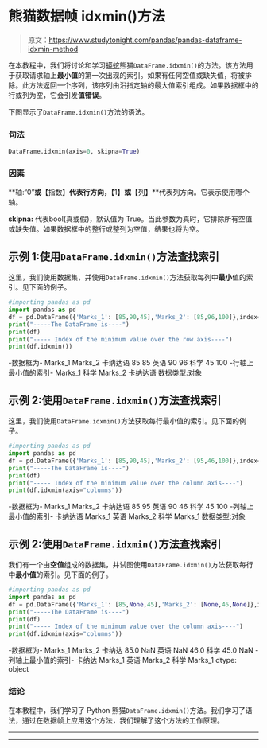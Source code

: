 # 熊猫数据帧 idxmin()方法

> 原文：<https://www.studytonight.com/pandas/pandas-dataframe-idxmin-method>

在本教程中，我们将讨论和学习[蟒蛇](https://www.studytonight.com/python/getting-started-with-python)熊猫`DataFrame.idxmin()`的方法。该方法用于获取请求轴上**最小值**的第一次出现的索引。如果有任何空值或缺失值，将被排除。此方法返回一个序列，该序列由沿指定轴的最大值索引组成。如果数据框中的行或列为空，它会引发**值错误**。

下图显示了`DataFrame.idxmin()`方法的语法。

### 句法

```py
DataFrame.idxmin(axis=0, skipna=True)
```

### 因素

**轴:“0”**或**【指数】**代表行方向，**【1】**或**【列】**代表列方向。它表示使用哪个轴。

**skipna:** 代表bool(真或假)，默认值为 True。当此参数为真时，它排除所有空值或缺失值。如果数据框中的整行或整列为空值，结果也将为空。

## 示例 1:使用`DataFrame.idxmin()`方法查找索引

这里，我们使用数据集，并使用`DataFrame.idxmin()`方法获取每列中**最小**值的索引。见下面的例子。

```py
#importing pandas as pd
import pandas as pd
df = pd.DataFrame({'Marks_1': [85,90,45],'Marks_2': [85,96,100]},index=['Kannada', 'English', 'Science'])
print("-----The DataFrame is----")
print(df)
print("----- Index of the minimum value over the row axis----")
print(df.idxmin())
```

-数据框为-
Marks_1 Marks_2
卡纳达语 85 85
英语 90 96
科学 45 100
-行轴上最小值的索引-
Marks_1 科学
Marks_2 卡纳达语
数据类型:对象

## 示例 2:使用`DataFrame.idxmin()`方法查找索引

这里，我们使用`DataFrame.idxmin()`方法获取每行最小值的索引。见下面的例子。

```py
#importing pandas as pd
import pandas as pd
df = pd.DataFrame({'Marks_1': [85,90,45],'Marks_2': [95,46,100]},index=['Kannada', 'English', 'Science'])
print("-----The DataFrame is----")
print(df)
print("----- Index of the minimum value over the column axis----")
print(df.idxmin(axis="columns"))
```

-数据框为-
Marks_1 Marks_2
卡纳达语 85 95
英语 90 46
科学 45 100
-列轴上最小值的索引-
卡纳达语 Marks_1
英语 Marks_2
科学 Marks_1
数据类型:对象

## 示例 2:使用`DataFrame.idxmin()`方法查找索引

我们有一个由**空值**组成的数据集，并试图使用`DataFrame.idxmin()`方法获取每行中**最小值**的索引。见下面的例子。

```py
#importing pandas as pd
import pandas as pd
df = pd.DataFrame({'Marks_1': [85,None,45],'Marks_2': [None,46,None]},index=['Kannada', 'English', 'Science'])
print("-----The DataFrame is----")
print(df)
print("----- Index of the minimum value over the column axis----")
print(df.idxmin(axis="columns"))
```

-数据框为-
Marks_1 Marks_2
卡纳达 85.0 NaN
英语 NaN 46.0
科学 45.0 NaN
-列轴上最小值的索引-
卡纳达 Marks_1
英语 Marks_2
科学 Marks_1
dtype: object

### 结论

在本教程中，我们学习了 Python 熊猫`DataFrame.idxmin()`方法。我们学习了语法，通过在数据帧上应用这个方法，我们理解了这个方法的工作原理。

* * *

* * *